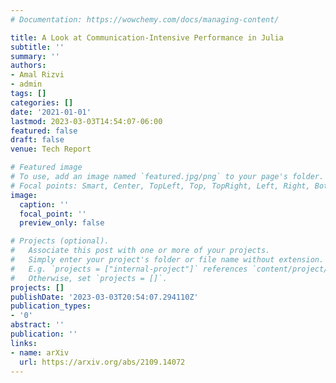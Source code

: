 ```yaml
---
# Documentation: https://wowchemy.com/docs/managing-content/

title: A Look at Communication-Intensive Performance in Julia
subtitle: ''
summary: ''
authors:
- Amal Rizvi
- admin
tags: []
categories: []
date: '2021-01-01'
lastmod: 2023-03-03T14:54:07-06:00
featured: false
draft: false
venue: Tech Report

# Featured image
# To use, add an image named `featured.jpg/png` to your page's folder.
# Focal points: Smart, Center, TopLeft, Top, TopRight, Left, Right, BottomLeft, Bottom, BottomRight.
image:
  caption: ''
  focal_point: ''
  preview_only: false

# Projects (optional).
#   Associate this post with one or more of your projects.
#   Simply enter your project's folder or file name without extension.
#   E.g. `projects = ["internal-project"]` references `content/project/deep-learning/index.md`.
#   Otherwise, set `projects = []`.
projects: []
publishDate: '2023-03-03T20:54:07.294110Z'
publication_types:
- '0'
abstract: ''
publication: ''
links:
- name: arXiv
  url: https://arxiv.org/abs/2109.14072
---
```


